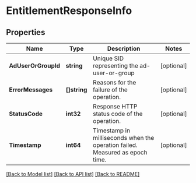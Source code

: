 # EntitlementResponseInfo

## Properties

Name | Type | Description | Notes
------------ | ------------- | ------------- | -------------
**AdUserOrGroupId** | **string** | Unique SID representing the ad-user-or-group | [optional] 
**ErrorMessages** | **[]string** | Reasons for the failure of the operation. | [optional] 
**StatusCode** | **int32** | Response HTTP status code of the operation. | [optional] 
**Timestamp** | **int64** | Timestamp in milliseconds when the operation failed. Measured as epoch time. | [optional] 

[[Back to Model list]](../README.md#documentation-for-models) [[Back to API list]](../README.md#documentation-for-api-endpoints) [[Back to README]](../README.md)


